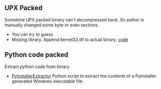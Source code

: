 ## UPX Packed

Sometime UPX packed binary can't decompressed back. So author is manually changed some byte or even sections.

- You can try to guess
- Missing library. Append kernel32.dll to actual binary. [code](https://github.com/ByamB4/CCC/blob/master/Reverse%20Engineering/exe/src/append-kernel32.py)

## Python code packed

Extract python code from binary

- [PyInstallerExtractor](https://github.com/extremecoders-re/pyinstxtractor) Python script to extract the contents of a PyInstaller generated Windows executable file.
